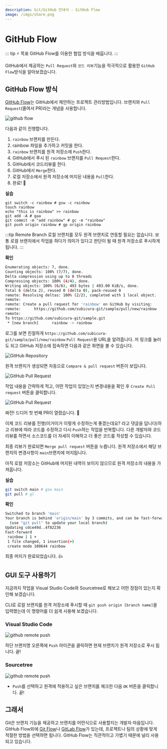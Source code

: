 ```yaml
---
description: Git/GitHub 안내서 - GitHub Flow
image: /imgs/share.png
---
```


# GitHub Flow

::: tip ⚡️ 목표
GitHub Flow를 이용한 협업 방식을 배웁니다.
:::

GitHub에서 제공하는 `Pull Request`와 `코드 리뷰`기능을 적극적으로 활용한 `GitHub Flow`방식을 알아보겠습니다.

## GitHub Flow 방식

[GitHub Flow](https://guides.github.com/introduction/flow/)는 GitHub에서 제안하는 프로젝트 관리방법입니다. 브랜치와 `Pull Request`(줄여서 PR)라는 개념을 사용합니다.

![github flow](./imgs/github/github-flow.png)

다음과 같이 진행합니다.

1. `rainbow` 브랜치를 만든다.
2. rainbow 파일을 추가하고 커밋을 한다.
3. `rainbow` 브랜치를 원격 저장소에 `Push`한다.
4. GitHub에서 푸시 된 `rainbow` 브랜치를 `Pull Request`한다.
5. GitHub에서 코드리뷰를 한다.
6. GitHub에서 `Merge`한다.
7. 로컬 저장소에서 원격 저장소에 머지된 내용을 `Pull`한다.
8. 완료! 🎉

**실습**

```sh{6}
git switch -c rainbow # gsw -c rainbow
touch rainbow
echo "this is rainbow" >> rainbow
git add -A # gaa
git commit -m "add rainbow" # gc -m "rainbow"
git push origin rainbow # gp origin rainbow
```

:::tip Remote Branch
로컬 브랜치를 모두 원격 브랜치로 연동할 필요는 없습니다. 보통 로컬 브랜치에서 작업을 하다가 의미가 있다고 판단이 될 때 원격 저장소로 푸시하게 됩니다.
:::

**확인**

```sh
Enumerating objects: 7, done.
Counting objects: 100% (7/7), done.
Delta compression using up to 8 threads
Compressing objects: 100% (4/4), done.
Writing objects: 100% (6/6), 493 bytes | 493.00 KiB/s, done.
Total 6 (delta 2), reused 0 (delta 0), pack-reused 0
remote: Resolving deltas: 100% (2/2), completed with 1 local object.
remote:
remote: Create a pull request for 'rainbow' on GitHub by visiting:
remote:      https://github.com/subicura-git/sample/pull/new/rainbow
remote:
To https://github.com/subicura-git/sample.git
 * [new branch]      rainbow -> rainbow
```

로그를 보면 친절하게 `https://github.com/subicura-git/sample/pull/new/rainbow` `Pull Request`용 URL을 알려줍니다. 저 링크를 눌러도 되고 GitHub 저장소에 접속하면 다음과 같은 화면을 볼 수 있습니다.

<div class="image-600">

![GitHub Repository](./imgs/github/github-pr.png)

</div>

원격 브랜치가 생성되면 자동으로 `Compare & pull request` 버튼이 보입니다.

<div class="image-600">

![GitHub Pull Request](./imgs/github/github-pr-2.png)

</div>

작업 내용을 간략하게 적고, 어떤 작업이 있었는지 변경내용을 확인 후 `Create Pull request` 버튼을 클릭합니다.

<div class="image-600">

![GitHub Pull Request](./imgs/github/github-pr-3.png)

</div>

짜잔! 드디어 첫 번째 PR이 열렸습니다. 🎉

이제 코드 리뷰를 진행(이거이거 이렇게 수정하는게 좋겠는데요? 라고 댓글을 답니다)하고 리뷰에 따라 코드를 수정하고 다시 `Push`하는 작업을 반복합니다. 다른 개발자와 코드리뷰를 하면서 소스코드를 더 자세히 이해하고 더 좋은 코드를 작성할 수 있습니다.

최종 리뷰가 완료되면 `Merge pull request` 버튼을 누릅니다. 원격 저장소에서 해당 브랜치의 변경사항이 `main`브랜치에 머지됩니다.

아직 로컬 저장소는 GitHub에 머지된 내역이 보이지 않으므로 원격 저장소의 내용을 가져옵니다.

**실습**

```sh
git switch main # gsw main
git pull # gl
```

**확인**

```sh
Switched to branch 'main'
Your branch is behind 'origin/main' by 3 commits, and can be fast-forwarded.
  (use "git pull" to update your local branch)
Updating cdce49d..4f82236
Fast-forward
 rainbow | 1 +
 1 file changed, 1 insertion(+)
 create mode 100644 rainbow
```

최종 머지가 완료되었습니다. 👍

## GUI 도구 사용하기

지금까지 작업을 Visual Studio Code와 Sourcetree로 해보고 어떤 장점이 있는지 확인해 보겠습니다.

CLI로 로컬 브랜치를 원격 저장소에 푸시할 때 `git push origin [branch name]`을 입력했는데 이 명령어를 더 쉽게 사용해 보겠습니다.

### Visual Studio Code

![github remote push](./imgs/github/git-remote-push-vscode.png)

하단 브랜치명 오른쪽에 `Push` 아이콘을 클릭하면 현재 브랜치가 원격 저장소로 푸시 됩니다. 끝!

### Sourcetree

![github remote push](./imgs/github/git-remote-push-st.png)

- `Push`를 선택하고 원격에 적용하고 싶은 브랜치를 체크한 다음 `OK` 버튼을 클릭합니다. 끝!

## 그래서

Git은 브랜치 기능을 제공하고 브랜치를 어떤식으로 사용할지는 개발자 마음입니다. GitHub Flow외에 [Git Flow](https://nvie.com/posts/a-successful-git-branching-model/)나 [GitLab Flow](https://docs.gitlab.com/ee/topics/gitlab_flow.html)가 있는데, 프로젝트나 팀의 상황에 맞게 적절한 방법을 선택하면 됩니다. GitHub Flow는 직관적이고 가볍기 때문에 널리 사용되고 있습니다.
